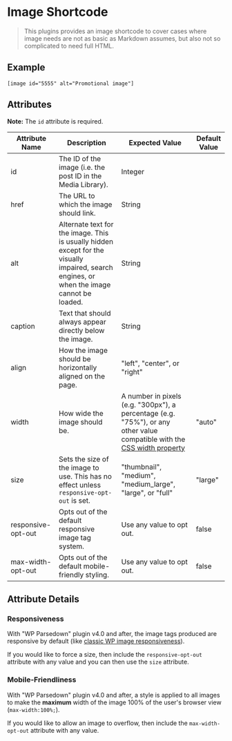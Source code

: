 # Image Shortcode

> This plugins provides an image shortcode to cover cases where image needs are not as basic as Markdown assumes, but also not so complicated to need full HTML.



## Example

```
[image id="5555" alt="Promotional image"]
```



## Attributes

**Note:** The `id` attribute is required.

| Attribute Name     | Description                                                  | Expected Value                                               | Default Value |
| ------------------ | ------------------------------------------------------------ | ------------------------------------------------------------ | ------------- |
| id                 | The ID of the image (i.e. the post ID in the Media Library). | Integer                                                      |               |
| href               | The URL to which the image should link.                      | String                                                       |               |
| alt                | Alternate text for the image. This is usually hidden except for the visually impaired, search engines, or when the image cannot be loaded. | String                                                       |               |
| caption            | Text that should always appear directly below the image.     | String                                                       |               |
| align              | How the image should be horizontally aligned on the page.    | "left",   "center", or "right"                               |               |
| width              | How wide the image should be.                                | A number in pixels (e.g. "300px"), a percentage (e.g.   "75%"), or any other value compatible with the [CSS width property](https://developer.mozilla.org/en-US/docs/Web/CSS/width) | "auto"        |
| size               | Sets the size of the image to use. This has no effect unless `responsive-opt-out` is set. | "thumbnail", "medium", "medium_large",   "large", or "full"  | "large"       |
| responsive-opt-out | Opts out of the default responsive image tag system.         | Use any value to opt out.                                    | false         |
| max-width-opt-out  | Opts out of the default mobile-friendly styling.             | Use any value to opt out.                                    | false         |



## Attribute Details

### Responsiveness

With "WP Parsedown" plugin v4.0 and after, the image tags produced are responsive by default (like [classic WP image responsiveness](https://make.wordpress.org/core/2015/11/10/responsive-images-in-wordpress-4-4/)).

If you would like to force a size, then include the `responsive-opt-out` attribute with any value and you can then use the `size` attribute.

### Mobile-Friendliness

With "WP Parsedown" plugin v4.0 and after, a style is applied to all images to make the **maximum** width of the image 100% of the user's browser view (`max-width:100%;`). 

If you would like to allow an image to overflow, then include the `max-width-opt-out` attribute with any value.